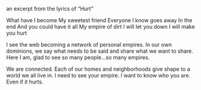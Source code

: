 an excerpt from the lyrics of “Hurt”

What have I become
My sweetest friend
Everyone I know goes away
In the end
And you could have it all
My empire of dirt
I will let you down
I will make you hurt

I see the web becoming a network of personal empires. In our own dominions, we say what needs to be said and share what we want to share. Here I am, glad to see so many people...so many empires.

We are connected. Each of our homes and neighborhoods give shape to a world we all live in. I need to see your empire. I want to know who you are. Even if it hurts.

